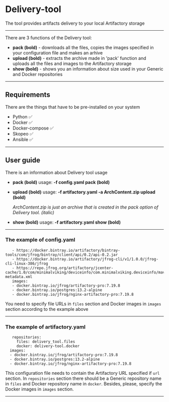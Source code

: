 # Delivery-tool

The tool provides artifacts delivery to your local Artifactory storage
_______________________________________________________________________________________________________________________

There are 3 functions of the Delivery tool:
- __pack (bold)__   - downloads all the files, copies the images specified in your configuration file and makes an arhive
- __upload (bold)__ - extracts the archive made in 'pack' function and uploads all the files and images to the Artifactory storage
- __show (bold)__   - shows you an information about size used in your Generic and Docker repositories
_______________________________________________________________________________________________________________________

## Requirements
There are the things that have to be pre-installed on your system

- Python         :white_check_mark:
- Docker         :white_check_mark:
- Docker-compose :white_check_mark:
- Skopeo         :white_check_mark:
- Ansible        :white_check_mark:
________________________________________________________________________________________________________________________

## User guide
There is an information about Delivery tool usage

- __pack (bold)__
    usage: **-f config.yaml pack (bold)**
- __upload (bold)__
    usage: **-f artifactory.yaml -a ArchContent.zip upload (bold)**

    *ArchContent.zip is just an archive that is created in the pack option of Delivery tool. (italic)*
- __show (bold)__
    usage: **-f artifactory.yaml show (bold)**
________________________________________________________________________________________________________________________

### The example of config.yaml

```files:
   - https://docker.bintray.io/artifactory/bintray-tools/com/jfrog/bintray/client/api/0.2/api-0.2.jar
   - https://docker.bintray.io/artifactory/jfrog-cli/v1/1.0.0/jfrog-cli-linux-386/jfrog
   - https://repo.jfrog.org/artifactory/jcenter-cache/1.0/com/minimalviking/deviceinfo/com.minimalviking.deviceinfo/maven-metadata.xml
   images:
   - docker.bintray.io/jfrog/artifactory-pro:7.19.8
   - docker.bintray.io/postgres:13.2-alpine
   - docker.bintray.io/jfrog/nginx-artifactory-pro:7.19.8
```

You need to specify file URLs in `files` section and Docker images in `images` section according to the example above
_________________________________________________________________________________________________________________________
### The example of artifactory.yaml

```url: http://10.0.2.15:8082/artifactory
   repositories:
     files: delivery_tool.files
     docker: delivery-tool.docker
  images:
  - docker.bintray.io/jfrog/artifactory-pro:7.19.8
  - docker.bintray.io/postgres:13.2-alpine
  - docker.bintray.io/jfrog/nginx-artifactory-pro:7.19.8
```

This configuration file needs to contain the Artifactory URL specified if `url` section.
In `repositories` section there should be a Generic repository name in `files` and Docker repository name in `docker`.
Besides, please, specify the Docker images in `images` section.
_________________________________________________________________________________________________________________________





   

